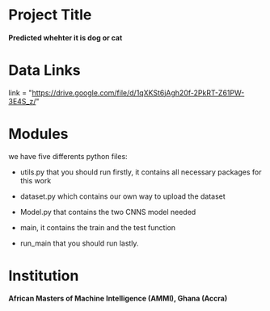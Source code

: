 # Project Title

#### Predicted whehter it is dog or cat

# Data Links
link = "https://drive.google.com/file/d/1qXKSt6jAgh20f-2PkRT-Z61PW-3E4S_z/"

# Modules

we have five differents python files:

* utils.py that you should run firstly, it contains all necessary packages for this work

* dataset.py which contains our own way to upload the dataset

* Model.py that contains the two CNNS model needed

* main, it contains the train and the test function

* run_main that you should run lastly.

# Institution 

#### African Masters of Machine Intelligence (AMMI), Ghana (Accra)
